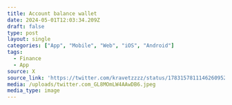 ```yaml
---
title: Account balance wallet
date: 2024-05-01T12:03:34.209Z
draft: false
type: post
layout: single
categories: ["App", "Mobile", "Web", "iOS", "Android"]
tags:
  - Finance
  - App
source: X
source_link: 'https://twitter.com/kravetzzzz/status/1783157811146260952'
media: /uploads/twitter.com_GL8MOmLW4AAwDB6.jpeg
media_type: image
---
```


